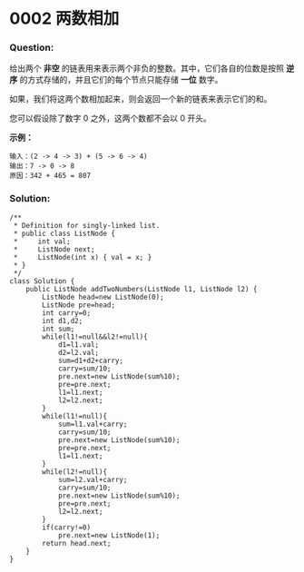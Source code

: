 # 0002 两数相加

### Question:

给出两个 **非空** 的链表用来表示两个非负的整数。其中，它们各自的位数是按照 **逆序** 的方式存储的，并且它们的每个节点只能存储 **一位** 数字。

如果，我们将这两个数相加起来，则会返回一个新的链表来表示它们的和。

您可以假设除了数字 0 之外，这两个数都不会以 0 开头。

**示例：**

```
输入：(2 -> 4 -> 3) + (5 -> 6 -> 4)
输出：7 -> 0 -> 8
原因：342 + 465 = 807
```

### Solution:

```
/**
 * Definition for singly-linked list.
 * public class ListNode {
 *     int val;
 *     ListNode next;
 *     ListNode(int x) { val = x; }
 * }
 */
class Solution {
    public ListNode addTwoNumbers(ListNode l1, ListNode l2) {
        ListNode head=new ListNode(0);
        ListNode pre=head;
        int carry=0;
        int d1,d2;
        int sum;
        while(l1!=null&&l2!=null){
            d1=l1.val;
            d2=l2.val;
            sum=d1+d2+carry;
            carry=sum/10;
            pre.next=new ListNode(sum%10);
            pre=pre.next;
            l1=l1.next;
            l2=l2.next;
        }
        while(l1!=null){
            sum=l1.val+carry;
            carry=sum/10;
            pre.next=new ListNode(sum%10);
            pre=pre.next;
            l1=l1.next;
        }
        while(l2!=null){
            sum=l2.val+carry;
            carry=sum/10;
            pre.next=new ListNode(sum%10);
            pre=pre.next;
            l2=l2.next;
        }
        if(carry!=0)
            pre.next=new ListNode(1);
        return head.next;
    }
}
```

